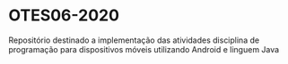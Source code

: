 # OTES06-2020
Repositório destinado a implementação das atividades disciplina de programação para dispositivos móveis utilizando Android e linguem Java
